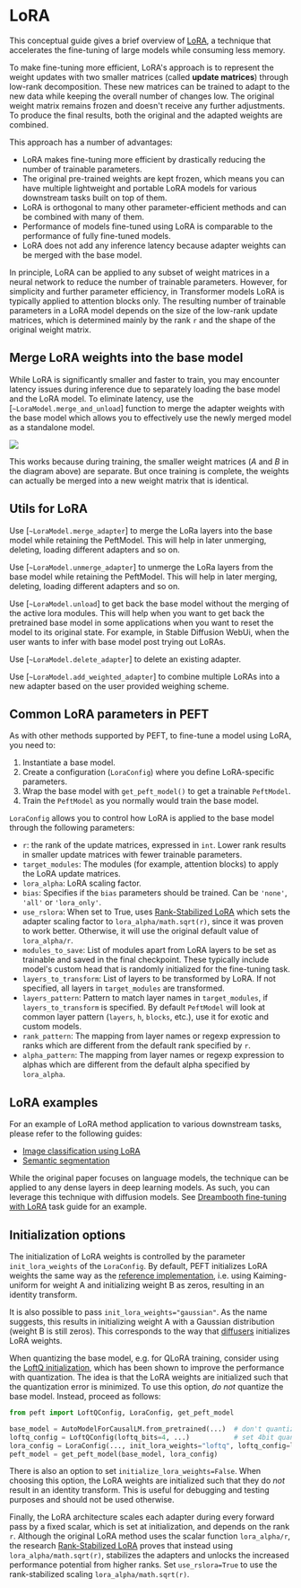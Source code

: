 <!--Copyright 2023 The HuggingFace Team. All rights reserved.

Licensed under the Apache License, Version 2.0 (the "License"); you may not use this file except in compliance with
the License. You may obtain a copy of the License at

http://www.apache.org/licenses/LICENSE-2.0

Unless required by applicable law or agreed to in writing, software distributed under the License is distributed on
an "AS IS" BASIS, WITHOUT WARRANTIES OR CONDITIONS OF ANY KIND, either express or implied. See the License for the
specific language governing permissions and limitations under the License.

⚠️ Note that this file is in Markdown but contain specific syntax for our doc-builder (similar to MDX) that may not be
rendered properly in your Markdown viewer.

-->

# LoRA 

This conceptual guide gives a brief overview of [LoRA](https://arxiv.org/abs/2106.09685), a technique that accelerates 
the fine-tuning of large models while consuming less memory. 

To make fine-tuning more efficient, LoRA's approach is to represent the weight updates with two smaller 
matrices (called **update matrices**) through low-rank decomposition. These new matrices can be trained to adapt to the 
new data while keeping the overall number of changes low. The original weight matrix remains frozen and doesn't receive 
any further adjustments. To produce the final results, both the original and the adapted weights are combined.

This approach has a number of advantages: 

* LoRA makes fine-tuning more efficient by drastically reducing the number of trainable parameters.
* The original pre-trained weights are kept frozen, which means you can have multiple lightweight and portable LoRA models for various downstream tasks built on top of them.
* LoRA is orthogonal to many other parameter-efficient methods and can be combined with many of them.
* Performance of models fine-tuned using LoRA is comparable to the performance of fully fine-tuned models.
* LoRA does not add any inference latency because adapter weights can be merged with the base model.

In principle, LoRA can be applied to any subset of weight matrices in a neural network to reduce the number of trainable 
parameters. However, for simplicity and further parameter efficiency, in Transformer models LoRA is typically applied to 
attention blocks only. The resulting number of trainable parameters in a LoRA model depends on the size of the low-rank 
update matrices, which is determined mainly by the rank `r` and the shape of the original weight matrix.

## Merge LoRA weights into the base model

While LoRA is significantly smaller and faster to train, you may encounter latency issues during inference due to separately loading the base model and the LoRA model. To eliminate latency, use the [`~LoraModel.merge_and_unload`] function to merge the adapter weights with the base model which allows you to effectively use the newly merged model as a standalone model.

<div class="flex justify-center">
    <img src="https://huggingface.co/datasets/huggingface/documentation-images/resolve/main/peft/lora_diagram.png"/>
</div>

This works because during training, the smaller weight matrices (*A* and *B* in the diagram above) are separate. But once training is complete, the weights can actually be merged into a new weight matrix that is identical.

## Utils for LoRA

Use [`~LoraModel.merge_adapter`] to merge the LoRa layers into the base model while retaining the PeftModel.
This will help in later unmerging, deleting, loading different adapters and so on.

Use [`~LoraModel.unmerge_adapter`] to unmerge the LoRa layers from the base model while retaining the PeftModel.
This will help in later merging, deleting, loading different adapters and so on.

Use [`~LoraModel.unload`] to get back the base model without the merging of the active lora modules. 
This will help when you want to get back the pretrained base model in some applications when you want to reset the model to its original state.
For example, in Stable Diffusion WebUi, when the user wants to infer with base model post trying out LoRAs.

Use [`~LoraModel.delete_adapter`] to delete an existing adapter.

Use [`~LoraModel.add_weighted_adapter`] to combine multiple LoRAs into a new adapter based on the user provided weighing scheme.

## Common LoRA parameters in PEFT

As with other methods supported by PEFT, to fine-tune a model using LoRA, you need to:

1. Instantiate a base model.
2. Create a configuration (`LoraConfig`) where you define LoRA-specific parameters.
3. Wrap the base model with `get_peft_model()` to get a trainable `PeftModel`.
4. Train the `PeftModel` as you normally would train the base model.

`LoraConfig` allows you to control how LoRA is applied to the base model through the following parameters: 

- `r`: the rank of the update matrices, expressed in `int`. Lower rank results in smaller update matrices with fewer trainable parameters.
- `target_modules`: The modules (for example, attention blocks) to apply the LoRA update matrices.
- `lora_alpha`: LoRA scaling factor.
- `bias`: Specifies if the `bias` parameters should be trained. Can be `'none'`, `'all'` or `'lora_only'`.
- `use_rslora`: When set to True, uses <a href='https://doi.org/10.48550/arXiv.2312.03732'>Rank-Stabilized LoRA</a> which sets the adapter scaling factor to `lora_alpha/math.sqrt(r)`, since it was proven to work better. Otherwise, it will use the original default value of `lora_alpha/r`.
- `modules_to_save`: List of modules apart from LoRA layers to be set as trainable and saved in the final checkpoint. These typically include model's custom head that is randomly initialized for the fine-tuning task.
- `layers_to_transform`: List of layers to be transformed by LoRA. If not specified, all layers in `target_modules` are transformed.
- `layers_pattern`: Pattern to match layer names in `target_modules`, if `layers_to_transform` is specified. By default `PeftModel` will look at common layer pattern (`layers`, `h`, `blocks`, etc.), use it for exotic and custom models.
- `rank_pattern`: The mapping from layer names or regexp expression to ranks which are different from the default rank specified by `r`.
- `alpha_pattern`: The mapping from layer names or regexp expression to alphas which are different from the default alpha specified by `lora_alpha`.

## LoRA examples

For an example of LoRA method application to various downstream tasks, please refer to the following guides:

* [Image classification using LoRA](../task_guides/image_classification_lora)
* [Semantic segmentation](../task_guides/semantic_segmentation_lora)

While the original paper focuses on language models, the technique can be applied to any dense layers in deep learning 
models. As such, you can leverage this technique with diffusion models. See [Dreambooth fine-tuning with LoRA](../task_guides/task_guides/dreambooth_lora) task guide for an example.

## Initialization options

The initialization of LoRA weights is controlled by the parameter `init_lora_weights` of the `LoraConfig`. By default, PEFT initializes LoRA weights the same way as the [reference implementation](https://github.com/microsoft/LoRA), i.e. using Kaiming-uniform for weight A and initializing weight B as zeros, resulting in an identity transform.

It is also possible to pass `init_lora_weights="gaussian"`. As the name suggests, this results in initializing weight A with a Gaussian distribution (weight B is still zeros). This corresponds to the way that [diffusers](https://huggingface.co/docs/diffusers/index) initializes LoRA weights.

When quantizing the base model, e.g. for QLoRA training, consider using the [LoftQ initialization](https://arxiv.org/abs/2310.08659), which has been shown to improve the performance with quantization. The idea is that the LoRA weights are initialized such that the quantization error is minimized. To use this option, *do not* quantize the base model. Instead, proceed as follows:

```python
from peft import LoftQConfig, LoraConfig, get_peft_model

base_model = AutoModelForCausalLM.from_pretrained(...)  # don't quantize here
loftq_config = LoftQConfig(loftq_bits=4, ...)           # set 4bit quantization
lora_config = LoraConfig(..., init_lora_weights="loftq", loftq_config=loftq_config)
peft_model = get_peft_model(base_model, lora_config)
```

There is also an option to set `initialize_lora_weights=False`. When choosing this option, the LoRA weights are initialized such that they do *not* result in an identity transform. This is useful for debugging and testing purposes and should not be used otherwise.

Finally, the LoRA architecture scales each adapter during every forward pass by a fixed scalar, which is set at initialization, and depends on the rank `r`. Although the original LoRA method uses the scalar function `lora_alpha/r`, the research [Rank-Stabilized LoRA](https://doi.org/10.48550/arXiv.2312.03732) proves that instead using `lora_alpha/math.sqrt(r)`, stabilizes the adapters and unlocks the increased performance potential from higher ranks. Set `use_rslora=True` to use the rank-stabilized scaling `lora_alpha/math.sqrt(r)`.
